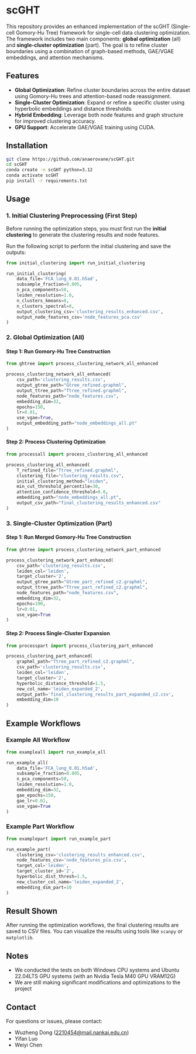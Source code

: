 # scGHT

This repository provides an enhanced implementation of the scGHT (Single-cell Gomory-Hu Tree) framework for single-cell data clustering optimization. The framework includes two main components: **global optimization** (all) and **single-cluster optimization** (part). The goal is to refine cluster boundaries using a combination of graph-based methods, GAE/VGAE embeddings, and attention mechanisms.

## Features

- **Global Optimization**: Refine cluster boundaries across the entire dataset using Gomory-Hu trees and attention-based node reassignment.
- **Single-Cluster Optimization**: Expand or refine a specific cluster using hyperbolic embeddings and distance thresholds.
- **Hybrid Embedding**: Leverage both node features and graph structure for improved clustering accuracy.
- **GPU Support**: Accelerate GAE/VGAE training using CUDA.

## Installation

```bash
git clone https://github.com/anaerovane/scGHT.git
cd scGHT
conda create -n scGHT python=3.12
conda activate scGHT
pip install -r requirements.txt
```

## Usage

### 1. Initial Clustering Preprocessing (First Step)

Before running the optimization steps, you must first run the **initial clustering** to generate the clustering results and node features.

Run the following script to perform the initial clustering and save the outputs:

```python
from initial_clustering import run_initial_clustering

run_initial_clustering(
    data_file='FCA_lung_0.01.h5ad',
    subsample_fraction=0.005,
    n_pca_components=50,
    leiden_resolution=1.0,
    n_clusters_kmeans=8,
    n_clusters_spectral=8,
    output_clustering_csv='clustering_results_enhanced.csv',
    output_node_features_csv='node_features_pca.csv'
)
```

### 2. Global Optimization (All)

#### Step 1: Run Gomory-Hu Tree Construction

```python
from ghtree import process_clustering_network_all_enhanced

process_clustering_network_all_enhanced(
    csv_path='clustering_results.csv',
    output_gtree_path="Gtree_refined.graphml",
    output_ttree_path="Ttree_refined.graphml",
    node_features_path="node_features.csv",
    embedding_dim=32,
    epochs=150,
    lr=0.01,
    use_vgae=True,
    output_embedding_path="node_embeddings_all.pt"
)
```

#### Step 2: Process Clustering Optimization

```python
from processall import process_clustering_all_enhanced

process_clustering_all_enhanced(
    T_refined_file="Ttree_refined.graphml",
    clustering_file="clustering_results.csv",
    initial_clustering_method="leiden",
    min_cut_threshold_percentile=30,
    attention_confidence_threshold=0.6,
    embedding_path="node_embeddings_all.pt",
    output_csv_path="final_clustering_results_enhanced.csv"
)
```

### 3. Single-Cluster Optimization (Part)

#### Step 1: Run Merged Gomory-Hu Tree Construction

```python
from ghtree import process_clustering_network_part_enhanced

process_clustering_network_part_enhanced(
    csv_path='clustering_results.csv',
    leiden_col='leiden',
    target_cluster='2',
    output_gtree_path="Gtree_part_refined_c2.graphml",
    output_ttree_path="Ttree_part_refined_c2.graphml",
    node_features_path="node_features.csv",
    embedding_dim=32,
    epochs=100,
    lr=0.01,
    use_vgae=True
)
```

#### Step 2: Process Single-Cluster Expansion

```python
from processpart import process_clustering_part_enhanced

process_clustering_part_enhanced(
    graphml_path="Ttree_part_refined_c2.graphml",
    csv_path='clustering_results.csv',
    leiden_col='leiden',
    target_cluster='2',
    hyperbolic_distance_threshold=1.5,
    new_col_name='leiden_expanded_2',
    output_path='final_clustering_results_part_expanded_c2.csv',
    embedding_dim=10
)
```

## Example Workflows

### Example All Workflow

```python
from exampleall import run_example_all

run_example_all(
    data_file='FCA_lung_0.01.h5ad',
    subsample_fraction=0.005,
    n_pca_components=50,
    leiden_resolution=1.0,
    embedding_dim=32,
    gae_epochs=150,
    gae_lr=0.01,
    use_vgae=True
)
```

### Example Part Workflow

```python
from examplepart import run_example_part

run_example_part(
    clustering_csv='clustering_results_enhanced.csv',
    node_features_csv='node_features_pca.csv',
    target_col='leiden',
    target_cluster_id='2',
    hyperbolic_dist_thresh=1.5,
    new_cluster_col_name='leiden_expanded_2',
    embedding_dim_part=10
)
```

## Result Shown

After running the optimization workflows, the final clustering results are saved to CSV files. You can visualize the results using tools like `scanpy` or `matplotlib`.

## Notes

- We conducted the tests on both Windows CPU systems and Ubuntu 22.04LTS GPU systems (with an Nvidia Tesla M40 GPU VRAM12G)
- We are still making significant modifications and optimizations to the project

## Contact

For questions or issues, please contact:
- Wuzheng Dong (2210454@mail.nankai.edu.cn)
- Yifan Luo
- Weiyi Chen
